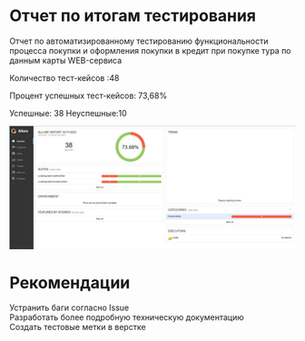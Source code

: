 # Отчет по итогам тестирования

Отчет по автоматизированному тестированию функциональности процесса покупки и оформления покупки в кредит при покупке тура по данным карты WEB-сервиса

Количество тест-кейсов :48

Процент успешных тест-кейсов: 73,68%

Успешные: 38
Неуспешные:10

![Allure](https://github.com/zilyazakirova1/QA-diploma/blob/main/img.png)

 # Рекомендации
 Устранить баги согласно Issue  
 Разработать более подробную техническую документацию  
 Создать тестовые метки в верстке   
